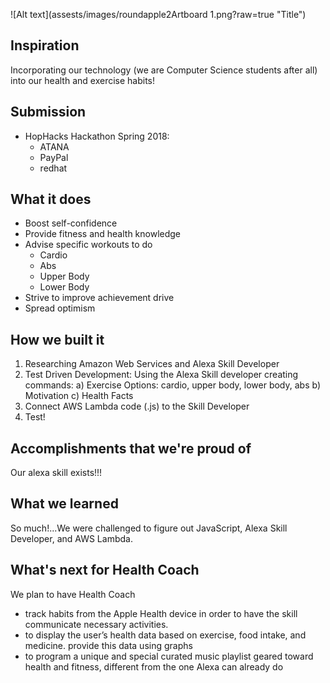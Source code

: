 ![Alt text](assests/images/roundapple2Artboard 1.png?raw=true "Title")
## Inspiration
Incorporating our technology (we are Computer Science students after all) into our health and exercise habits!

## Submission 
* HopHacks Hackathon Spring 2018:
    - ATANA
    - PayPal
    - redhat

## What it does
* Boost self-confidence 
* Provide fitness and health knowledge
* Advise specific workouts to do
    - Cardio
    - Abs
    - Upper Body
    - Lower Body
* Strive to improve achievement drive
* Spread optimism

## How we built it
1. Researching Amazon Web Services and Alexa Skill Developer
2. Test Driven Development: 
Using the Alexa Skill developer creating commands:
    a) Exercise Options: cardio, upper body, lower body, abs
    b) Motivation
    c) Health Facts
3. Connect AWS Lambda code (.js) to the Skill Developer
4. Test!

## Accomplishments that we're proud of
Our alexa skill exists!!!

## What we learned
So much!...We were challenged to figure out JavaScript, Alexa Skill Developer, and AWS Lambda. 

## What's next for Health Coach
We plan to have Health Coach 
- track habits from the Apple Health device in order to have the skill communicate necessary activities.
- to display the user’s health data based on exercise, food intake, and medicine. 
provide this data using graphs
- to program a unique and special curated music playlist geared toward health and fitness, different from the one Alexa can already do

